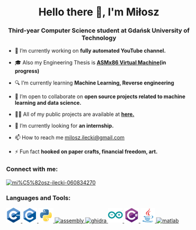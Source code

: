 <h1 align="center">Hello there 🙋, I'm Miłosz</h1>
<h3 align="center">Third-year Computer Science student at Gdańsk University of Technology</h3>

- 👷 I’m currently working on **fully automated YouTube channel.**

- 🎓 Also my Engineering Thesis is <a href="https://github.com/milosz-student/assembly-virtual-machine">**ASMx86 Virtual Machine</a>(in progress)**

- 🔍 I’m currently learning **Machine Learning, Reverse engineering**

- 🤝 I’m open to collaborate on **open source projects related to machine learning and data science.**

- 👨‍💻 All of my public projects are available at <a href="https://github.com/milosz-student?tab=repositories">**here.**</a>

- 👀 I’m currently looking for **an internship.**

- 📫 How to reach me [milosz.ilecki@gmail.com](milosz.ilecki@gmail.com)

- ⚡ Fun fact **hooked on paper crafts, financial freedom, art.**

<h3 align="left">Connect with me:</h3>
<p align="left">
<a href="https://www.linkedin.com/in/mi%C5%82osz-ilecki-060834270/" target="blank"><img align="center" src="https://raw.githubusercontent.com/rahuldkjain/github-profile-readme-generator/master/src/images/icons/Social/linked-in-alt.svg" alt="mi%C5%82osz-ilecki-060834270" height="30" width="40" /></a>
</p>
<h3 align="left">Languages and Tools:</h3>
<p align="left"> 

<a href="https://www.w3schools.com/cpp/" target="_blank" rel="noreferrer"> <img src="https://raw.githubusercontent.com/devicons/devicon/master/icons/cplusplus/cplusplus-original.svg" alt="cplusplus" width="40" height="40"/> </a> <a href="https://www.cprogramming.com/" target="_blank" rel="noreferrer"> <img src="https://raw.githubusercontent.com/devicons/devicon/master/icons/c/c-original.svg" alt="c" width="40" height="40"/> </a> <a href="https://www.python.org" target="_blank" rel="noreferrer"> <img src="https://raw.githubusercontent.com/devicons/devicon/master/icons/python/python-original.svg" alt="python" width="40" height="40"/> </a> <a href="https://learn.microsoft.com/pl-pl/cpp/assembler/masm/masm-for-x64-ml64-exe?view=msvc-170" target="_blank" rel="noreferrer"> <img src="https://user-images.githubusercontent.com/5421823/62779160-4d8fff00-baaa-11e9-8534-d3f17248b073.png" alt="assembly" width="40" height="40"/> </a><a href="https://ghidra-sre.org/" target="_blank" rel="noreferrer"> <img src="https://user-images.githubusercontent.com/16199912/56060896-12690380-5d36-11e9-802e-8c7e70cd481e.png" alt="ghidra" width="40" height="40"/> </a><a href="https://www.arduino.cc/" target="_blank" rel="noreferrer"> <img src="https://github.com/devicons/devicon/blob/master/icons/arduino/arduino-original.svg" alt="arduino" width="40" height="40"/> </a><a href="https://www.w3schools.com/cs/" target="_blank" rel="noreferrer"> <img src="https://raw.githubusercontent.com/devicons/devicon/master/icons/csharp/csharp-original.svg" alt="csharp" width="40" height="40"/> </a> <a href="https://www.java.com" target="_blank" rel="noreferrer"> <img src="https://raw.githubusercontent.com/devicons/devicon/master/icons/java/java-original.svg" alt="java" width="40" height="40"/> </a> <a href="https://www.mathworks.com/" target="_blank" rel="noreferrer"> <img src="https://upload.wikimedia.org/wikipedia/commons/2/21/Matlab_Logo.png" alt="matlab" width="40" height="40"/> </a>





